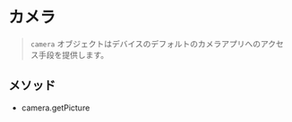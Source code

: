 カメラ
========

>  `camera` オブジェクトはデバイスのデフォルトのカメラアプリへのアクセス手段を提供します。

メソッド
---------

- camera.getPicture
